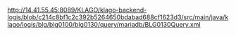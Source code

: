 http://14.41.55.45:8089/KLAGO/klago-backend-logis/blob/c214c8bf1c2c392b5264650bdabad688cf1623d3/src/main/java/klago/logis/blg/blg0100/blg0130/query/mariadb/BLG0130Query.xml